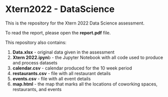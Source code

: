 # Xtern2022 - DataScience
This is the repository for the Xtern 2022 Data Science assessment.

To read the report, please open the **report.pdf** file.

This repository also contains:
1. **Data.xlsx** - original data given in the assessment
2. **Xtern 2022.ipyn**b - the Jupyter Notebook with all code used to produce and process datasets
3. **calendar.csv** - calendar produced for the 10 week period
4. **restaurants.csv** - file with all restaurant details
5. **events.csv** - file with all event details
6. **map.html** - the map that marks all the locations of coworking spaces, restaurants, and events 
